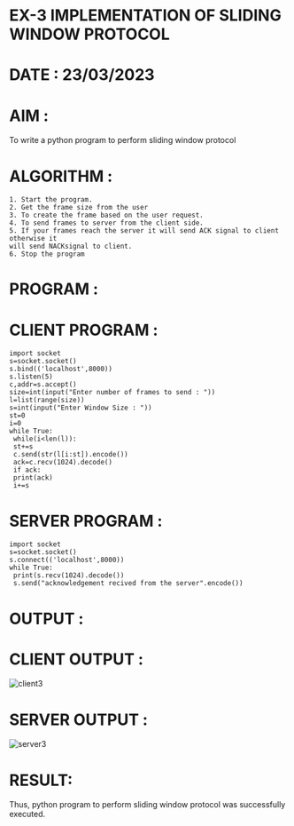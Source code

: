 # EX-3 IMPLEMENTATION OF SLIDING WINDOW PROTOCOL

# DATE : 23/03/2023

# AIM :
To write a python program to perform sliding window protocol

# ALGORITHM :
```
1. Start the program.
2. Get the frame size from the user
3. To create the frame based on the user request.
4. To send frames to server from the client side.
5. If your frames reach the server it will send ACK signal to client otherwise it
will send NACKsignal to client.
6. Stop the program
```
# PROGRAM :
# CLIENT PROGRAM :
```
import socket
s=socket.socket()
s.bind(('localhost',8000))
s.listen(5)
c,addr=s.accept()
size=int(input("Enter number of frames to send : "))
l=list(range(size))
s=int(input("Enter Window Size : "))
st=0
i=0
while True:
 while(i<len(l)):
 st+=s
 c.send(str(l[i:st]).encode())
 ack=c.recv(1024).decode()
 if ack:
 print(ack)
 i+=s

```
# SERVER PROGRAM :
```
import socket
s=socket.socket()
s.connect(('localhost',8000))
while True:
 print(s.recv(1024).decode())
 s.send("acknowledgement recived from the server".encode())

```
# OUTPUT :
# CLIENT OUTPUT :
![client3](https://github.com/silambarasan2004/EX-3/assets/119559917/ebbbe57c-baaa-4d8f-b595-e8f0bacbbfda)

# SERVER OUTPUT :
![server3](https://github.com/silambarasan2004/EX-3/assets/119559917/21b8683c-3d3d-4f98-9c42-1da3aebdfcaa)


# RESULT:
Thus, python program to perform sliding window protocol was successfully executed.
